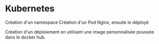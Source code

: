 # Kubernetes
Création d'un namespace
Création d'un Pod Nginx, ensuite le déployé 


Création d'un déploiement en utilisant une image personnalisée poussée dans le docker hub.
